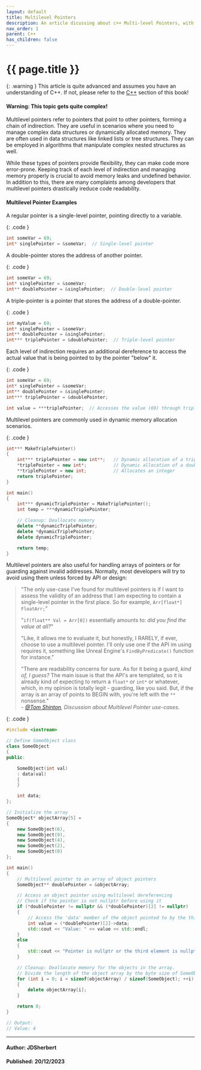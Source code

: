 ```yaml
---
layout: default
title: Multilevel Pointers
description: An article dicussing about c++ Multi-level Pointers, with basic examples.
nav_order: 1
parent: C++
has_children: false
---
```


{{ page.title }}
======================

{: .warning } 
This article is quite advanced and assumes you have an understanding of C++.
If not, please refer to the [C++](/docs/Language/C++/C++.html) section of this book!

#### Warning: This topic gets quite complex!

Multilevel pointers refer to pointers that point to other pointers, forming a chain of indirection. They are useful in scenarios where you need to manage complex data structures or dynamically allocated memory. They are often used in data structures like linked lists or tree structures. They can be employed in algorithms that manipulate complex nested structures as well.

While these types of pointers provide flexibility, they can make code more error-prone. Keeping track of each level of indirection and managing memory properly is crucial to avoid memory leaks and undefined behavior. In addition to this, there are many complaints among developers that multilevel pointers drastically ireduce code readability.

#### Multilevel Pointer Examples

A regular pointer is a single-level pointer, pointing directly to a variable.

{: .code }
```cpp
int someVar = 69;
int* singlePointer = &someVar;  // Single-level pointer
```

A double-pointer stores the address of another pointer.

{: .code }
```cpp
int someVar = 69;
int* singlePointer = &someVar;
int** doublePointer = &singlePointer;  // Double-level pointer
```

A triple-pointer is a pointer that stores the address of a double-pointer.

{: .code }
```cpp
int myValue = 69;
int* singlePointer = &someVar;
int** doublePointer = &singlePointer;
int*** triplePointer = &doublePointer;  // Triple-level pointer
```

Each level of indirection requires an additional dereference to access the actual value that is being pointed to by the pointer "below" it.

{: .code }
```cpp
int someVar = 69;
int* singlePointer = &someVar;
int** doublePointer = &singlePointer;
int*** triplePointer = &doublePointer;

int value = ***triplePointer;  // Accesses the value (69) through triple indirection
```

Multilevel pointers are commonly used in dynamic memory allocation scenarios.

{: .code }
```cpp
int*** MakeTriplePointer() 
{
    int*** triplePointer = new int**;   // Dynamic allocation of a triple-pointer
    *triplePointer = new int*;          // Dynamic allocation of a double-pointer
    **triplePointer = new int;          // Allocates an integer
    return triplePointer;
}

int main() 
{
    int*** dynamicTriplePointer = MakeTriplePointer();
    int temp = ***dynamicTriplePointer;

    // Cleanup: Deallocate memory
    delete **dynamicTriplePointer;
    delete *dynamicTriplePointer;
    delete dynamicTriplePointer;

    return temp;
}
```

Multilevel pointers are also useful for handling arrays of pointers or for guarding against invalid addresses. Normally, most developers will try to avoid using them unless forced by API or design:

> "The only use-case I've found for multilevel pointers is if I want to assess the validity of an address that I am expecting to contain a single-level pointer in the first place. So for example,
> `Arr[float*] FloatArr;`"
>
> "`if(float** Val = Arr[0])`
> essentially amounts to: _did you find the value at all?_"
>
> "Like, it allows me to evaluate it, but honestly, I RARELY, if ever, choose to use a multilevel pointer. I'll only use one if the API im using requires it, something like Unreal Engine's `FindByPredicate()` function for instance."
>
> "There are readability concerns for sure. As for it being a guard, _kind of, I guess?_ The main issue is that the API's are templated, so it is already kind of expecting to return a `float*` or `int*` or whatever, which, in my opinion is totally legit  - guarding, like you said. But, if the array is an array of points to BEGIN with, you're left with the `**` nonsense."  
> _- [@Tom Shinton](www.tomshinton.com), Discussion about Multilevel Pointer use-cases._

{: .code }
```cpp 
#include <iostream>

// Define SomeObject class
class SomeObject
{
public:

    SomeObject(int val) 
    : data(val) 
    {
    }

    int data;
};

// Initialize the array
SomeObject* objectArray[5] = 
{
    new SomeObject(6),
    new SomeObject(9),
    new SomeObject(4),
    new SomeObject(2),
    new SomeObject(0)
};

int main() 
{
    // Multilevel pointer to an array of object pointers
    SomeObject** doublePointer = &objectArray;

    // Access an object pointer using multilevel dereferencing
    // Check if the pointer is not nullptr before using it
    if (*doublePointer != nullptr && (*doublePointer)[2] != nullptr) 
    {
        // Access the 'data' member of the object pointed to by the third element
        int value = (*doublePointer)[2]->data;
        std::cout << "Value: " << value << std::endl;
    } 
    else 
    {
        std::cout << "Pointer is nullptr or the third element is nullptr." << std::endl;
    }

    // Cleanup: Deallocate memory for the objects in the array.
    // Divide the length of the object array by the byte size of SomeObject
    for (int i = 0; i < sizeof(objectArray) / sizeof(SomeObject); ++i) 
    {
        delete objectArray[i];
    }

    return 0;
}

// Output:
// Value: 4
```

---

#### Author: JDSherbert
#### Published: 20/12/2023